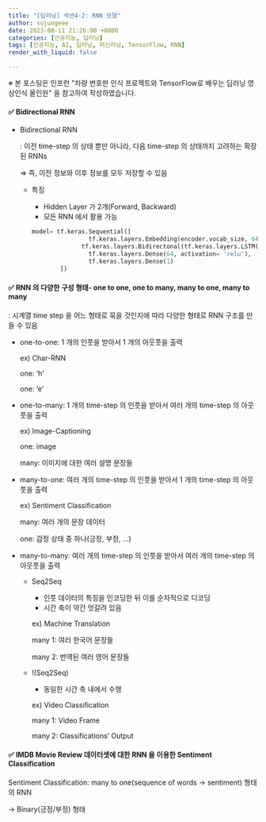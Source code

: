 ```yaml
---
title: "[딥러닝] 섹션4-2: RNN 모델"
author: sujungeee
date: 2023-08-11 21:26:00 +0800
categories: [인공지능, 딥러닝]
tags: [인공지능, AI, 딥러닝, 머신러닝, TensorFlow, RNN]
render_with_liquid: false

---
```




※ 본 포스팅은 인프런 "차량 번호판 인식 프로젝트와 TensorFlow로 배우는 딥러닝 영상인식 올인원" 을 참고하여 작성하였습니다.



#### ✅  Bidirectional RNN

- Bidirectional RNN

  : 이전 time-step 의 상태 뿐만 아니라, 다음 time-step 의 상태까지 고려하는 확장된 RNNs

  ⇒ 즉, 이전 정보와 이후 정보를 모두 저장할 수 있음

  - 특징

    - Hidden Layer 가 2개(Forward, Backward)
    - 모든 RNN 에서 활용 가능

    ```python
    model= tf.keras.Sequential([
    				tf.keras.layers.Embedding(encoder.vocab_size, 64),
    			  tf.keras.layers.Bidirectonal(tf.keras.layers.LSTM(64)),
    				tf.keras.layers.Dense(64, activation= 'relu'),
    				tf.keras.layers.Dense(1)
    		])
    ```

    



#### ✅  RNN 의 다양한 구성 형태- one to one, one to many, many to one, many to many

: 시계열 time step 을 어느 형태로 묶을 것인지에 따라 다양한 형태로 RNN 구조를 만들 수 있음

- one-to-one: 1 개의 인풋을 받아서 1 개의 아웃풋을 출력

  ex) Char-RNN

  one: ‘h’

  one: ‘e’

- one-to-many: 1 개의 time-step 의 인풋을 받아서 여러 개의 time-step 의 아웃풋을 출력

  ex) Image-Captioning

  one: image

  many: 이미지에 대한 여러 설명 문장들

- many-to-one: 여러 개의 time-step 의 인풋을 받아서 1 개의 time-step 의 아웃풋을 출력

  ex) Sentiment Classification

  many: 여러 개의 문장 데이터

  one: 감정 상태 중 하나(긍정, 부정, …)

- many-to-many: 여러 개의 time-step 의 인풋을 받아서 여러 개의 time-step 의 아웃풋을 출력

  - Seq2Seq

    - 인풋 데이터의 특징을 인코딩한 뒤 이를 순차적으로 디코딩
    - 시간 축이 약간 엇갈려 있음

    ex) Machine Translation

    many 1: 여러 한국어 문장들

    many 2: 번역된 여러 영어 문장들

  - !(Seq2Seq)

    - 동일한 시간 축 내에서 수행

    ex) Video Classification

    many 1: Video Frame

    many 2: Classifications’ Output



#### ✅  IMDB Movie Review 데이터셋에 대한 RNN 을 이용한 Sentiment Classification

Sentiment Classification: many to one(sequence of words → sentiment) 형태의 RNN

→ Binary(긍정/부정) 형태
